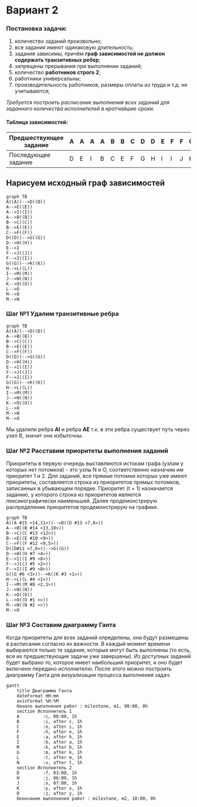 # Вариант 2

### Постановка задачи:
1. количество заданий произвольно;
2. все задания имеют одинаковую длительность;
3. задания зависимы, причём **граф зависимостей не должен содержать транзитивных ребер**;
4. запрещены прерывания при выполнении заданий;
5. количество **работников строго 2**;
6. работники универсальны;
7. производительность работников, размеры оплаты из труда и т.д. не учитываются;

*Требуется построить расписание выполнения всех заданий для заданного 
количества исполнителей в кратчайшие сроки.*

#### Таблица зависимостей:

| Предшествующее задание | A | A | A | A | B | B | C | D | D | E | F | F | G | H | I | J | K | L | M | M |
|------------------------|---|---|---|---|---|---|---|---|---|---|---|---|---|---|---|---|---|---|---|---|
| Последующее задание    | D | E | I | B | C | E | F | G | H | I | I | J | K | L | M | N | O | O | O | N |

## Нарисуем исходный граф зависимостей

```mermaid
graph TB
A((A))-->D((D))
A-->E((E))
A-->I((I))
A-->B((B))
B-->C((C))
B-->E((E))
C-->F((F))
D((D))-->G((G))
D-->H((H))
E-->I
F-->J((J))
F-->I((I))
G((G))-->K((K))
H-->L((L))
I-->M((M))
J-->N((N))
K-->O((O))
L-->O
M-->O
M-->N
```

### Шаг №1 Удалим транзитивные ребра
```mermaid
graph TB
A((A))-->D((D))
A-->B((B))
B-->C((C))
B-->E((E))
C-->F((F))
D((D))-->G((G))
D-->H((H))
E-->I((I))
F-->J((J))
F-->I((I))
G((G))-->K((K))
H-->L((L))
I-->M((M))
J-->N((N))
K-->O((O))
L-->O
M-->N
M-->O
```
Мы удалили ребра **AI** и ребра **AE** т.к. в эти ребра существует путь через узел B, значит они избыточны.

### Шаг №2 Расставим приоритеты выполнения заданий
Приоритеты в первую очередь выставляются истокам графа (узлам у которых нет потомков) - это узлы N и O, соответственно назначим им приоритет 1 и 2.
Для заданий, все прямые потомки которых уже имеют приоритеты, составляется строка из приоритетов прямых потомков, записанных в убывающем порядке. Приоритет (t + 1) назначается заданию, у которого строка из приоритетов является лексикографически наименьшей.
Далее продемонстрирую распределение приоритетов продемонстрирую на графике.

```mermaid
graph TB
A((A #15 <14,11>))-->D((D #13 <7,6>))
A-->B((B #14 <13,10>))
B-->C((C #13 <12>))
B-->E((E #10 <9>))
C-->F((F #12 <9,5>))
D((D#11 <7,6>))-->G((G))
D-->H((H #7 <4>))
E-->I((I #9 <8>))
F-->J((J #5 <2>))
F-->I((I #9 <8>))
G((G #6 <3>))-->K((K #3 <1>))
H-->L((L #4 <1>))
I-->M((M #8 <2,1>))
J-->N((N))
K-->O((O))
L-->O((O #1 <>))
M-->N((N #2 <>))
M-->O
```

### Шаг №3 Составим диаграмму Ганта
Когда приоритеты для всех заданий определены, они будут размещены в расписании согласно их важности. В каждый момент времени выбираются только те задания, которые могут быть выполнены (то есть, все их предшествующие задачи уже завершены). Из доступных заданий будет выбрано то, которое имеет наибольший приоритет, и оно будет включено передано исполнителю. После этого можно построить диаграмму Ганта для визуализации процесса выполнения задач.

```mermaid
gantt
    title Диаграмма Ганта
    dateFormat HH:mm    
    axisFormat %H:%M
    Начало выполнения работ : milestone, m1, 00:00, 0h
    section Исполнитель 1
    A         :c, 00:00, 1h
    B         :i, after c, 1h    
    C         :e, after i, 1h    
    F         :h, after e, 1h
    E         :a, after h, 1h
    I         :b, after a, 1h
    M         :k, after b, 1h
    G         :m, after k, 1h
    L         :t, after m, 1h
    N         :v, after t, 1h
    section Исполнитель 2
    D         :f, 03:00, 1h
    H         :j, 06:00, 1h
    J         :x, 07:00, 1h
    K         :y, after x, 1h
    O         :z, after y, 1h
    Окончание выполнения работ : milestone, m2, 10:00, 0h
```
